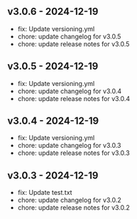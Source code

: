 ## v3.0.6 - 2024-12-19
* fix: Update versioning.yml
* chore: update changelog for v3.0.5
* chore: update release notes for v3.0.5
## v3.0.5 - 2024-12-19
* fix: Update versioning.yml
* chore: update changelog for v3.0.4
* chore: update release notes for v3.0.4
## v3.0.4 - 2024-12-19
* fix: Update versioning.yml
* chore: update changelog for v3.0.3
* chore: update release notes for v3.0.3
## v3.0.3 - 2024-12-19
* fix: Update test.txt
* chore: update changelog for v3.0.2
* chore: update release notes for v3.0.2
